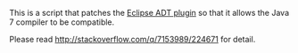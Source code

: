 This is a script that patches the [Eclipse ADT plugin](http://developer.android.com/tools/sdk/eclipse-adt.html) so that it allows the Java 7 compiler to be compatible.

Please read http://stackoverflow.com/q/7153989/224671 for detail.

